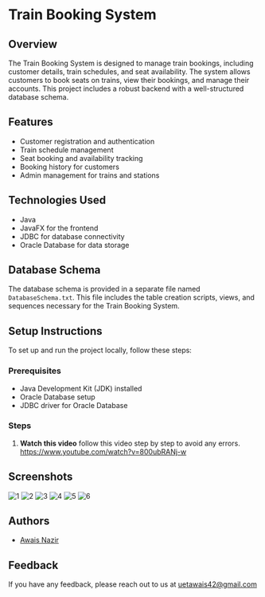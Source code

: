 
# Train Booking System

## Overview
The Train Booking System is designed to manage train bookings, including customer details, train schedules, and seat availability. The system allows customers to book seats on trains, view their bookings, and manage their accounts. This project includes a robust backend with a well-structured database schema.

## Features
- Customer registration and authentication
- Train schedule management
- Seat booking and availability tracking
- Booking history for customers
- Admin management for trains and stations

## Technologies Used
- Java
- JavaFX for the frontend
- JDBC for database connectivity
- Oracle Database for data storage

## Database Schema
The database schema is provided in a separate file named `DatabaseSchema.txt`. This file includes the table creation scripts, views, and sequences necessary for the Train Booking System.

## Setup Instructions
To set up and run the project locally, follow these steps:

### Prerequisites
- Java Development Kit (JDK) installed
- Oracle Database setup
- JDBC driver for Oracle Database

### Steps
1. **Watch this video**
follow this video step by step to avoid any errors.
https://www.youtube.com/watch?v=800ubRANj-w

## Screenshots

![1](https://github.com/Awais-Nazir/Train-Reservation-System/assets/134136736/858771bd-f239-4afe-b595-ef0aa4fd63c6)
![2](https://github.com/Awais-Nazir/Train-Reservation-System/assets/134136736/a88da0b7-59ba-423d-b1f9-c58ec20404bd)
![3](https://github.com/Awais-Nazir/Train-Reservation-System/assets/134136736/5634e0fd-8232-467e-90fe-8aa8e9d8f5a3)
![4](https://github.com/Awais-Nazir/Train-Reservation-System/assets/134136736/6bde660a-0f65-4bed-aca5-7e34c15c6a9a)
![5](https://github.com/Awais-Nazir/Train-Reservation-System/assets/134136736/2714b6a0-4b22-4899-b181-a69b6d08febe)
![6](https://github.com/Awais-Nazir/Train-Reservation-System/assets/134136736/754ab209-4c20-46e9-b14b-12f3f2762f9c)





## Authors

- [Awais Nazir ](https://https://github.com/Awais-Nazir)


## Feedback

If you have any feedback, please reach out to us at uetawais42@gmail.com

